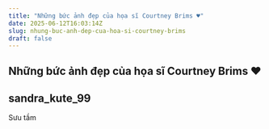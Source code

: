 ```yaml
---
title: "Những bức ảnh đẹp của họa sĩ Courtney Brims ♥"
date: 2025-06-12T16:03:14Z
slug: nhung-buc-anh-dep-cua-hoa-si-courtney-brims
draft: false
---
```


## Những bức ảnh đẹp của họa sĩ Courtney Brims ♥

## sandra_kute_99

Sưu tầm